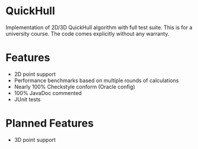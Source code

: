 QuickHull
=========

Implementation of 2D/3D QuickHull algorithm with full test suite.
This is for a university course. The code comes explicitly without any warranty.

Features
========
* 2D point support
* Performance benchmarks based on multiple rounds of calculations
* Nearly 100% Checkstyle conform (Oracle config)
* 100% JavaDoc commented
* JUnit tests

Planned Features
================
* 3D point support
